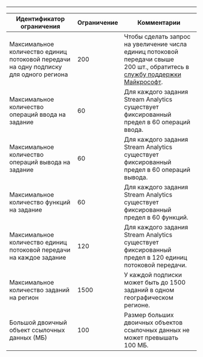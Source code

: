 ---
| Идентификатор ограничения | Ограничение | Комментарии |
| --- | --- | --- |
| Максимальное количество единиц потоковой передачи на одну подписку для одного региона |200 |Чтобы сделать запрос на увеличение числа единиц потоковой передачи свыше 200 шт., обратитесь в [службу поддержки Майкрософт](https://support.microsoft.com/en-us). |
| Максимальное количество операций ввода на задание |60 |Для каждого задания Stream Analytics существует фиксированный предел в 60 операций ввода. |
| Максимальное количество операций вывода на задание |60 |Для каждого задания Stream Analytics существует фиксированный предел в 60 операций вывода. |
| Максимальное количество функций на задание |60 |Для каждого задания Stream Analytics существует фиксированный предел в 60 функций. |
| Максимальное количество единиц потоковой передачи на каждое задание |120 |Для каждого задания Stream Analytics существует фиксированный предел в 120 единиц потоковой передачи. |
| Максимальное количество заданий на регион |1500 |У каждой подписки может быть до 1500 заданий в одном географическом регионе. |
| Большой двоичный объект ссылочных данных (МБ) | 100 | Размер больших двоичных объектов ссылочных данных не может превышать 100 МБ. |

